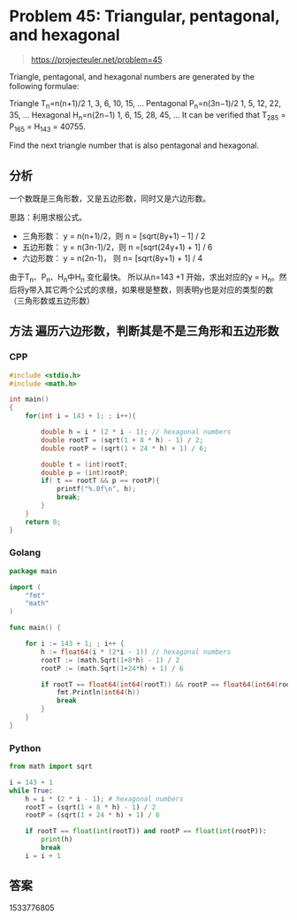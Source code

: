 # Problem 45: Triangular, pentagonal, and hexagonal

> https://projecteuler.net/problem=45

Triangle, pentagonal, and hexagonal numbers are generated by the following formulae:

Triangle	 	T<sub>n</sub>=n(n+1)/2	 	1, 3, 6, 10, 15, ...
Pentagonal	 	P<sub>n</sub>=n(3n−1)/2	 	1, 5, 12, 22, 35, ...
Hexagonal	 	H<sub>n</sub>=n(2n−1)	 	1, 6, 15, 28, 45, ...
It can be verified that T<sub>285</sub> = P<sub>165</sub> = H<sub>143</sub> = 40755.

Find the next triangle number that is also pentagonal and hexagonal.

## 分析

一个数既是三角形数，又是五边形数，同时又是六边形数。

思路：利用求根公式。

- 三角形数： y = n(n+1)/2，则 n = [sqrt(8y+1) – 1] / 2
- 五边形数： y = n(3n-1)/2，则 n =[sqrt(24y+1) + 1] / 6
- 六边形数： y = n(2n-1)， 则 n= [sqrt(8y+1) + 1] / 4

由于T<sub>n</sub>、P<sub>n</sub>、H<sub>n</sub>中H<sub>n</sub> 变化最快。 所以从n=143 +1 开始，求出对应的y = H<sub>n</sub>。然后将y带入其它两个公式的求根，如果根是整数，则表明y也是对应的类型的数（三角形数或五边形数）

## 方法 遍历六边形数，判断其是不是三角形和五边形数

### CPP

```cpp
#include <stdio.h>
#include <math.h>

int main()
{
    for(int i = 143 + 1; ; i++){

        double h = i * (2 * i - 1); // hexagonal numbers
        double rootT = (sqrt(1 + 8 * h) - 1) / 2;
        double rootP = (sqrt(1 + 24 * h) + 1) / 6;

        double t = (int)rootT;
        double p = (int)rootP;
        if( t == rootT && p == rootP){
            printf("%.0f\n", h);
            break;
        }
    }
    return 0;
}
```

### Golang

```go
package main

import (
	"fmt"
	"math"
)

func main() {

	for i := 143 + 1; ; i++ {
		h := float64(i * (2*i - 1)) // hexagonal numbers
		rootT := (math.Sqrt(1+8*h) - 1) / 2
		rootP := (math.Sqrt(1+24*h) + 1) / 6

		if rootT == float64(int64(rootT)) && rootP == float64(int64(rootP)) {
			fmt.Println(int64(h))
			break
		}
	}
}

```

### Python

```python
from math import sqrt

i = 143 + 1
while True:
    h = i * (2 * i - 1); # hexagonal numbers
    rootT = (sqrt(1 + 8 * h) - 1) / 2
    rootP = (sqrt(1 + 24 * h) + 1) / 6

    if rootT == float(int(rootT)) and rootP == float(int(rootP)):
        print(h)
        break
    i = i + 1
```

## 答案

1533776805
